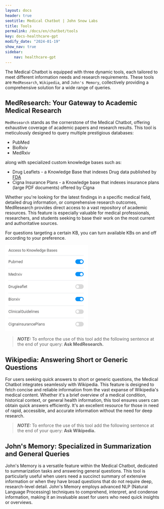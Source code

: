 ```yaml
---
layout: docs
header: true
seotitle: Medical Chatbot | John Snow Labs
title: Tools
permalink: /docs/en/chatbot/tools
key: docs-healthcare-gpt
modify_date: "2024-01-19"
show_nav: true
sidebar:
    nav: healthcare-gpt
---
```


<div class="h3-box" markdown="1">

The Medical Chatbot is equipped with three dynamic tools, each tailored to meet different information needs and research requirements. These tools are `MedResearch`, `Wikipedia`, and `John's Memory`, collectively providing a comprehensive solution for a wide range of queries.

## MedResearch: Your Gateway to Academic Medical Research

`MedResearch` stands as the cornerstone of the Medical Chatbot, offering exhaustive coverage of academic papers and research results. This tool is meticulously designed to query multiple prestigious databases:
- PubMed
- BioRxiv
- MedRxiv

along with specialized custom knowledge bases such as:
- Drug Leaflets - a Knowledge Base that indexes Drug data published by [FDA](www.fda.gov)
- Cigna Insurance Plans - a Knowledge base that indexes insurance plans (large PDF documents) offered by Cigna  

Whether you're looking for the latest findings in a specific medical field, detailed drug information, or comprehensive research outcomes, MedResearch provides direct access to a vast repository of academic resources. This feature is especially valuable for medical professionals, researchers, and students seeking to base their work on the most current and authoritative sources.

For questions targeting a certain KB, you can turn available KBs on and off according to your preference. 

![Select the KB you want to target with your question](\assets\images\chatbot\KBSelection.png)


> **_NOTE:_**  To enforce the use of this tool add the following sentence at the end of your query: **Ask MedResearch.**

</div><div class="h3-box" markdown="1">

## Wikipedia: Answering Short or Generic Questions

For users seeking quick answers to short or generic questions, the Medical Chatbot integrates seamlessly with Wikipedia. This feature is designed to fetch concise and reliable information from the vast expanse of Wikipedia's medical content. Whether it's a brief overview of a medical condition, historical context, or general health information, this tool ensures users can obtain quick answers efficiently. It's an excellent resource for those in need of rapid, accessible, and accurate information without the need for deep research.

> **_NOTE:_**  To enforce the use of this tool add the following sentence at the end of your query: **Ask Wikipedia.**

</div><div class="h3-box" markdown="1">

## John's Memory: Specialized in Summarization and General Queries

John's Memory is a versatile feature within the Medical Chatbot, dedicated to summarization tasks and answering general questions. This tool is particularly useful when users need a succinct summary of extensive information or when they have broad questions that do not require deep, research-level detail. John's Memory employs advanced NLP (Natural Language Processing) techniques to comprehend, interpret, and condense information, making it an invaluable asset for users who need quick insights or overviews.

</div>